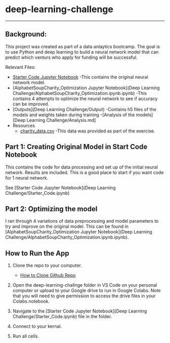 # deep-learning-challenge
- - -

## **Background:**
This project was created as part of a data anlaytics bootcamp. The goal is to use Python and deep learning to build a neural network model that can predict which venturs who apply for funding will be successful. 

Relevant Files:
- [Starter Code Jupyter Notebook](Starter_Code.ipynb)
    -This contains the original neural network model.
- [AlphabetSoupCharity_Optimization Jupyter Notebook](Deep Learning Challenge/AlphabetSoupCharity_Optimization.ipynb.ipynb)
    -This contains 4 attempts to optimize the neural network to see if accuracy can be improved. 
- [Outputs](Deep Learning Challenge/Output)
    -Contains h5 files of the models and weights taken during training
-[Analysis of the models][Deep Learning Challenge/Analysis.md]
- Resources
  - [charity_data.csv](Resources/charity_data.csv)
  -This data was provided as part of the exercise. 


## **Part 1: Creating Original Model in Start Code Notebook**
This contains the code for data processing and set up of the initial neural network. Results are included. This is a good place to start if you want code for 1 neural network. 

See [Starter Code Jupyter Notebook](Deep Learning Challenge/Starter_Code.ipynb)


## **Part 2: Optimizing the model**
I ran through 4 variations of data preprocessing and model parameters to try and improve on the original model. This can be found in [AlphabetSoupCharity_Optimization Jupyter Notebook](Deep Learning Challenge/AlphabetSoupCharity_Optimization.ipynb.ipynb).


## How to Run the App
1. Clone the repo to your computer.
   - [How to Clone Github Repo](https://docs.github.com/en/repositories/creating-and-managing-repositories/cloning-a-repository)

2. Open the deep-learning-challnge folder in VS Code on your personal computer or upload to your Google drive to run in Google Colabs. Note that you will need to give permission to access the drive files in your Colabs notebook.

3. Navigate to the [Starter Code Jupyter Notebook](Deep Learning Challenge/Starter_Code.ipynb) file in the folder.

4. Connect to your kernal. 

5. Run all cells. 
